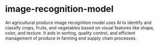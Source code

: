 # image-recognition-model
An agricultural produce image recognition model uses AI to identify and classify crops, fruits, and vegetables based on visual features like shape, color, and texture. It aids in sorting, quality control, and efficient management of produce in farming and supply chain processes.
